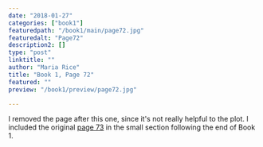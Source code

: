 ```yaml
---
date: "2018-01-27"
categories: ["book1"]
featuredpath: "/book1/main/page72.jpg"
featuredalt: "Page72"
description2: []
type: "post"
linktitle: ""
author: "Maria Rice"
title: "Book 1, Page 72"
featured: ""
preview: "/book1/preview/page72.jpg"

---
```


I removed the page after this one, since it's not really helpful to the plot. 
I included the original [page 73][1] in the small section following the end of Book 1.  

[1]: /misc/original-page-73/